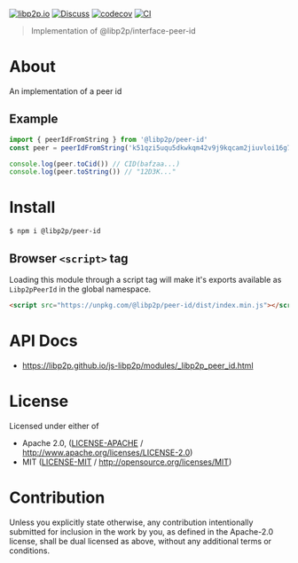 [![libp2p.io](https://img.shields.io/badge/project-libp2p-yellow.svg?style=flat-square)](http://libp2p.io/)
[![Discuss](https://img.shields.io/discourse/https/discuss.libp2p.io/posts.svg?style=flat-square)](https://discuss.libp2p.io)
[![codecov](https://img.shields.io/codecov/c/github/libp2p/js-libp2p.svg?style=flat-square)](https://codecov.io/gh/libp2p/js-libp2p)
[![CI](https://img.shields.io/github/actions/workflow/status/libp2p/js-libp2p/main.yml?branch=main\&style=flat-square)](https://github.com/libp2p/js-libp2p/actions/workflows/main.yml?query=branch%3Amain)

> Implementation of @libp2p/interface-peer-id

# About

An implementation of a peer id

## Example

```JavaScript
import { peerIdFromString } from '@libp2p/peer-id'
const peer = peerIdFromString('k51qzi5uqu5dkwkqm42v9j9kqcam2jiuvloi16g72i4i4amoo2m8u3ol3mqu6s')

console.log(peer.toCid()) // CID(bafzaa...)
console.log(peer.toString()) // "12D3K..."
```

# Install

```console
$ npm i @libp2p/peer-id
```

## Browser `<script>` tag

Loading this module through a script tag will make it's exports available as `Libp2pPeerId` in the global namespace.

```html
<script src="https://unpkg.com/@libp2p/peer-id/dist/index.min.js"></script>
```

# API Docs

- <https://libp2p.github.io/js-libp2p/modules/_libp2p_peer_id.html>

# License

Licensed under either of

- Apache 2.0, ([LICENSE-APACHE](LICENSE-APACHE) / <http://www.apache.org/licenses/LICENSE-2.0>)
- MIT ([LICENSE-MIT](LICENSE-MIT) / <http://opensource.org/licenses/MIT>)

# Contribution

Unless you explicitly state otherwise, any contribution intentionally submitted for inclusion in the work by you, as defined in the Apache-2.0 license, shall be dual licensed as above, without any additional terms or conditions.
